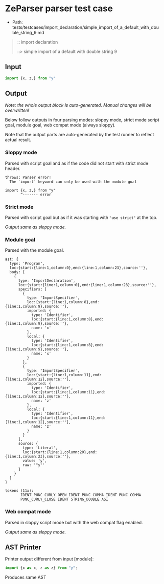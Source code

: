 # ZeParser parser test case

- Path: tests/testcases/import_declaration/simple_import_of_a_default_with_double_string_9.md

> :: import declaration
>
> ::> simple import of a default with double string 9

## Input

`````js
import {x, z,} from "y"
`````

## Output

_Note: the whole output block is auto-generated. Manual changes will be overwritten!_

Below follow outputs in four parsing modes: sloppy mode, strict mode script goal, module goal, web compat mode (always sloppy).

Note that the output parts are auto-generated by the test runner to reflect actual result.

### Sloppy mode

Parsed with script goal and as if the code did not start with strict mode header.

`````
throws: Parser error!
  The `import` keyword can only be used with the module goal

import {x, z,} from "y"
       ^------- error
`````

### Strict mode

Parsed with script goal but as if it was starting with `"use strict"` at the top.

_Output same as sloppy mode._

### Module goal

Parsed with the module goal.

`````
ast: {
  type: 'Program',
  loc:{start:{line:1,column:0},end:{line:1,column:23},source:''},
  body: [
    {
      type: 'ImportDeclaration',
      loc:{start:{line:1,column:0},end:{line:1,column:23},source:''},
      specifiers: [
        {
          type: 'ImportSpecifier',
          loc:{start:{line:1,column:8},end:{line:1,column:9},source:''},
          imported: {
            type: 'Identifier',
            loc:{start:{line:1,column:8},end:{line:1,column:9},source:''},
            name: 'x'
          },
          local: {
            type: 'Identifier',
            loc:{start:{line:1,column:8},end:{line:1,column:9},source:''},
            name: 'x'
          }
        },
        {
          type: 'ImportSpecifier',
          loc:{start:{line:1,column:11},end:{line:1,column:12},source:''},
          imported: {
            type: 'Identifier',
            loc:{start:{line:1,column:11},end:{line:1,column:12},source:''},
            name: 'z'
          },
          local: {
            type: 'Identifier',
            loc:{start:{line:1,column:11},end:{line:1,column:12},source:''},
            name: 'z'
          }
        }
      ],
      source: {
        type: 'Literal',
        loc:{start:{line:1,column:20},end:{line:1,column:23},source:''},
        value: 'y',
        raw: '"y"'
      }
    }
  ]
}

tokens (11x):
       IDENT PUNC_CURLY_OPEN IDENT PUNC_COMMA IDENT PUNC_COMMA
       PUNC_CURLY_CLOSE IDENT STRING_DOUBLE ASI
`````


### Web compat mode

Parsed in sloppy script mode but with the web compat flag enabled.

_Output same as sloppy mode._

## AST Printer

Printer output different from input [module]:

````js
import {x as x, z as z} from "y";
````

Produces same AST
